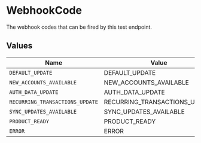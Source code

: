 # WebhookCode

The webhook codes that can be fired by this test endpoint.


## Values

| Name                            | Value                           |
| ------------------------------- | ------------------------------- |
| `DEFAULT_UPDATE`                | DEFAULT_UPDATE                  |
| `NEW_ACCOUNTS_AVAILABLE`        | NEW_ACCOUNTS_AVAILABLE          |
| `AUTH_DATA_UPDATE`              | AUTH_DATA_UPDATE                |
| `RECURRING_TRANSACTIONS_UPDATE` | RECURRING_TRANSACTIONS_UPDATE   |
| `SYNC_UPDATES_AVAILABLE`        | SYNC_UPDATES_AVAILABLE          |
| `PRODUCT_READY`                 | PRODUCT_READY                   |
| `ERROR`                         | ERROR                           |